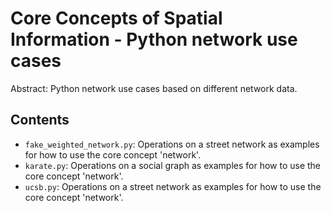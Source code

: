 Core Concepts of Spatial Information - Python network use cases
===============================================================

Abstract: Python network use cases based on different network data.

Contents
----------------------

* `fake_weighted_network.py`: Operations on a street network as examples for how to use the core concept 'network'.
* `karate.py`: Operations on a social graph as examples for how to use the core concept 'network'.
* `ucsb.py`: Operations on a street network as examples for how to use the core concept 'network'.
